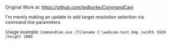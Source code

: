 Original Work at: https://github.com/tedburke/CommandCam

I'm merely making an update to add target resolution selection via command line parameters.

Usage example:
`CommandCam.exe /filename C:\webcam-test.bmp /width 1920 /height 1080`
